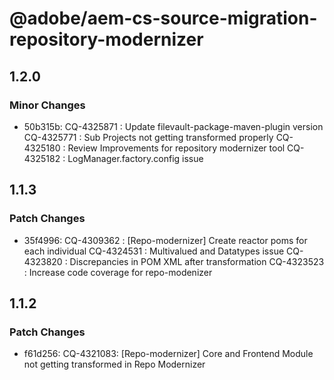 # @adobe/aem-cs-source-migration-repository-modernizer

## 1.2.0

### Minor Changes

- 50b315b: CQ-4325871 : Update filevault-package-maven-plugin version
  CQ-4325771 : Sub Projects not getting transformed properly
  CQ-4325180 : Review Improvements for repository modernizer tool
  CQ-4325182 : LogManager.factory.config issue

## 1.1.3

### Patch Changes

- 35f4996: CQ-4309362 : [Repo-modernizer] Create reactor poms for each individual
  CQ-4324531 : Multivalued and Datatypes issue
  CQ-4323820 : Discrepancies in POM XML after transformation
  CQ-4323523 : Increase code coverage for repo-modenizer

## 1.1.2

### Patch Changes

- f61d256: CQ-4321083: [Repo-modernizer] Core and Frontend Module not getting transformed in Repo Modernizer
